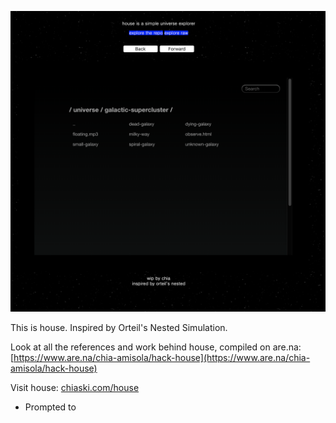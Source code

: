 
![Preview](preview.png "Preview")


This is house.
Inspired by Orteil's Nested Simulation.

Look at all the references and work behind house, compiled on are.na:
[https://www.are.na/chia-amisola/hack-house](https://www.are.na/chia-amisola/hack-house)

Visit house:
[chiaski.com/house](chiaski.com/house)

* Prompted to 